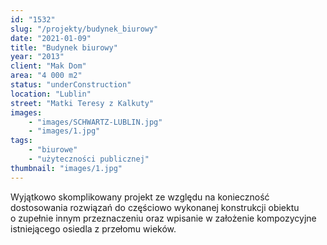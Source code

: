 ```yaml
---
id: "1532"
slug: "/projekty/budynek_biurowy"
date: "2021-01-09"
title: "Budynek biurowy"
year: "2013"
client: "Mak Dom"
area: "4 000 m2"
status: "underConstruction"
location: "Lublin"
street: "Matki Teresy z Kalkuty"
images: 
    - "images/SCHWARTZ-LUBLIN.jpg"
    - "images/1.jpg"    
tags: 
    - "biurowe"
    - "użyteczności publicznej"
thumbnail: "images/1.jpg"
---
```

Wyjątkowo skomplikowany projekt ze względu na konieczność dostosowania rozwiązań do częściowo wykonanej konstrukcji obiektu o zupełnie innym przeznaczeniu oraz wpisanie w założenie kompozycyjne istniejącego osiedla z przełomu wieków.

